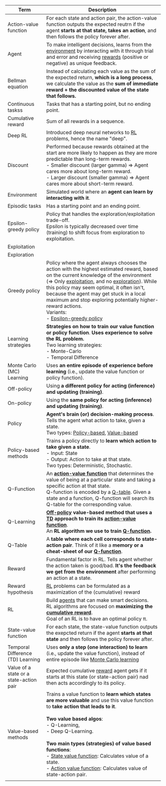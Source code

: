 | Term | Description |
| - | - |
| <a id="action-value-function"></a>Action-value function | For each state and action pair, the action-value function outputs the expected reutrn if the agent <b>starts at that state, takes an action</b>, and then follows the policy forever after. |  
| <a id="agent"></a>Agent | To make intelligent decisions, learns from the [environment](#environment) by interacting with it through trial and error and receiving [rewards](#reward) (positive or negative) as unique feedback. | 
| Bellman equation | Instead of calculating each value as the sum of the expected return, <b>which is a long process</b>, we calculate the value as the <b>sum of immediate reward + the discounted value of the state that follows<b>. |
| Continuous taskss | Tasks that has a starting point, but no ending point. |
| <a id="cumulative-reward"> Cumulative reward | Sum of all rewards in a sequence. |
| Deep RL | Introduced deep neural networks to [RL](#RL) problems, hence the name "deep". |
| <a id="discount"></a>Discount | Performed because rewards obtained at the start are more likely to happen as they are more predictable than long-term rewards. <br> - Smaller discount (larger gamma) ⇒ Agent cares more about long-term reward. <br> - Larger discount (smaller gamma) ⇒ Agent cares more about short-term reward. |
| <a id="environment"></a>Environment | Simulated world where an <b>agent can learn by interacting with it</b>. |
| <a id="episodic-tasks"></a>Episodic tasks | Has a starting point and an ending point. |
| <a id="epsilon-greedy-policy"></a>Epsilon-greedy policy | Policy that handles the exploration/exploitation trade-off. <br> Epsilon is typically decreased over time (training) to shift focus from exploration to exploitation. | 
| <a id="exploitation"></a>Exploitation | |
| <a id="exploration"></a>Exploration | |
| Greedy policy | Policy where the agent always chooses the action with the highest estimated reward, based on the current knowledge of the environment (=> Only [exploitation](#exploitation), and no [exploration](#exploration)). While this policy may seem optimal, it often isn't, because the agent may get stuck in a local maximum and stop exploring potentially higher-reward actions.  <br> Variants: <br>- [Epsilon-greedy policy](#epsilon-greedy-policy) | 
| Learning strategies | <b>Strategies on how to train our value function or policy function</b>. <b>Uses  experience to solve the RL problem. </b><br> Two learning strategies:<br> - Monte-Carlo<br> - Temporal Difference |
| <a id="monte-carlo-learning"></a>Monte Carlo (MC) Learning | Uses <b>an entire episode of experience before learning</b>  (i.e., update the value function or policy function). |
| <a id="off-policy"></a>Off-policy | Using <b>a different policy for acting (inference) and updating (training)</b>. |
| <a id="on-policy"></a>On-policy | Using the <b>same policy for acting (inference) and updating (training)</b>. |
| <a id="policy"></a>Policy | <b>Agent's brain (or) decision-making process</b>. Tells the agent what action to take, given a state.<br>Two types: [Policy-based](#policy-based), [Value-based](#value-based) |
| <a id="policy-based"></a>Policy-based methods | Trains a policy directly to <b>learn which action to take given a state</b>. <br> - Input: State <br>- Output: Action to take at that state. <br>Two types: Deterministic, Stochastic.| 
| <a id="q-function"></a>Q-Function | An <b>[action-value function](#action-value-function)</b> that determines the value of being at a particular state and taking a specific action at that state. <br> Q-function is encoded by a [Q-table](#q-table). Given a state and a function, Q-function will search its Q-table for the corresponding value. |
| <a id="q-learning"></a>Q-Learning |<b>[Off-policy](#off-policy) value-based method that uses a [TD](#temporal-difference-learning) approach to train its [action-value function](#action-value-funciton)</b>.<br> An <b>RL algorithm we use to train [Q-function](#q-function).</b>  | 
| <a id="q-table"></a>Q-Table | A <b>table where each cell corresponds to state-action pair</b>. Think of it like a <b>memory or a cheat-sheet of our [Q-function](#q-function)</b>. | 
| <a id="reward"></a>Reward | Fundamental factor in RL. Tells agent whether the action taken is good/bad. <b>It's the feedback we get from the environment</b> after performing an action at a state. |
| Reward hypothesis | [RL](#RL) problems can be formulated as a maximization of the (cumulative) reward | 
| <a id="RL"></a>RL |  Build [agents](#agent) that can make smart decisions. <br>RL algorithms are focused on <b>maximizing the [cumulative reward](#cumulative-reward)</b>. <br> Goal of an RL is to have an optimal policy π.| 
| <a id="state-value-function"></a>State-value function | For each state, the state-value function outputs the exepcted return if the agent <b>starts at that state</b> and then follows the policy forever after.|
| <a id="temporal-difference-learning"></a>Temporal Difference (TD) Learning| Uses <b>only a step (one interaction) to learn</b> (i.e., update the value function), instead of entire episode like [Monte Carlo learning](#monte-carlo-learning) |  
| Value of a state or a state-action pair| Expected cumulative [reward](#reward) agent gets if it starts at this state (or state-action pair) nad then acts accordingly to its policy. |
|  <a id="value-based"></a>Value-based methods | Trains a value function to <b>learn which states are more valuable</b> and use this value function to <b>take action that leads to it</b>. <br><br><b>Two value based algos</b>: <br> - Q-Learning, <br> - Deep Q-Learning. <br><br> <b>Two main types (strategies) of value based functions</b>:<br>- [State value function](#state-value-function): Calculates value of a state.<br> - [Action value function](#action-value-function): Calculates value of state-action pair. |
| | |